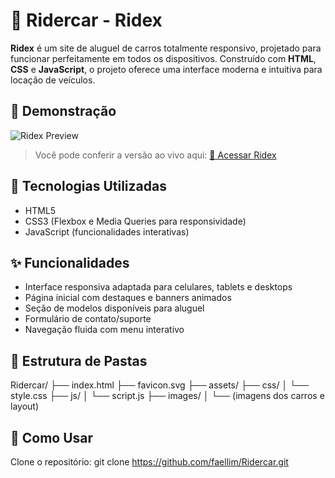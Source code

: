# 🚗 Ridercar - Ridex

**Ridex** é um site de aluguel de carros totalmente responsivo, projetado para funcionar perfeitamente em todos os dispositivos. Construído com **HTML**, **CSS** e **JavaScript**, o projeto oferece uma interface moderna e intuitiva para locação de veículos.

## 📸 Demonstração

![Ridex Preview](https://i.gifer.com/VdgG.gif)

> Você pode conferir a versão ao vivo aqui: [🔗 Acessar Ridex](https://faellim.github.io/ridercar/)

## 🧰 Tecnologias Utilizadas

- HTML5
- CSS3 (Flexbox e Media Queries para responsividade)
- JavaScript (funcionalidades interativas)

## ✨ Funcionalidades

- Interface responsiva adaptada para celulares, tablets e desktops
- Página inicial com destaques e banners animados
- Seção de modelos disponíveis para aluguel
- Formulário de contato/suporte
- Navegação fluida com menu interativo

## 📁 Estrutura de Pastas
Ridercar/
├── index.html
├── favicon.svg
├── assets/
├── css/
│ └── style.css
├── js/
│ └── script.js
├── images/
│ └── (imagens dos carros e layout)


## 🚀 Como Usar

Clone o repositório:
git clone https://github.com/faellim/Ridercar.git


